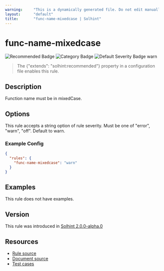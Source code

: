 ```yaml
---
warning:     "This is a dynamically generated file. Do not edit manually."
layout:      "default"
title:       "func-name-mixedcase | Solhint"
---
```


# func-name-mixedcase
![Recommended Badge](https://img.shields.io/badge/-Recommended-brightgreen)
![Category Badge](https://img.shields.io/badge/-Style%20Guide%20Rules-informational)
![Default Severity Badge warn](https://img.shields.io/badge/Default%20Severity-warn-yellow)
> The {"extends": "solhint:recommended"} property in a configuration file enables this rule.


## Description
Function name must be in mixedCase.

## Options
This rule accepts a string option of rule severity. Must be one of "error", "warn", "off". Default to warn.

### Example Config
```json
{
  "rules": {
    "func-name-mixedcase": "warn"
  }
}
```


## Examples
This rule does not have examples.

## Version
This rule was introduced in [Solhint 2.0.0-alpha.0](https://github.com/solhint-community/solhint-community/tree/v2.0.0-alpha.0)

## Resources
- [Rule source](https://github.com/solhint-community/solhint-community/tree/master/lib/rules/naming/func-name-mixedcase.js)
- [Document source](https://github.com/solhint-community/solhint-community/tree/master/docs/rules/naming/func-name-mixedcase.md)
- [Test cases](https://github.com/solhint-community/solhint-community/tree/master/test/rules/naming/func-name-mixedcase.js)
